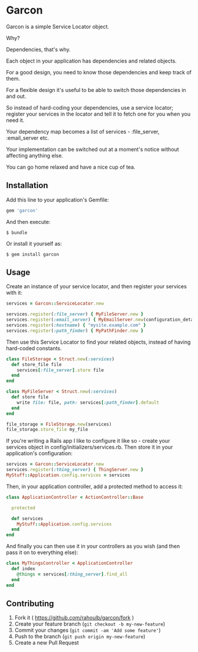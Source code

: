 # Garcon

Garcon is a simple Service Locator object.  

Why?

Dependencies, that's why.  

Each object in your application has dependencies and related objects.

For a good design, you need to know those dependencies and keep track of
them.  

For a flexible design it's useful to be able to switch those
dependencies in and out.  

So instead of hard-coding your dependencies, use a service locator;
register your services in the locator and tell it to fetch one for you
when you need it.  

Your dependency map becomes a list of services - :file_server,
:email_server etc.  

Your implementation can be switched out at a moment's notice without
affecting anything else.  

You can go home relaxed and have a nice cup of tea.  

## Installation

Add this line to your application's Gemfile:

```ruby
gem 'garcon'
```

And then execute:

    $ bundle

Or install it yourself as:

    $ gem install garcon

## Usage

Create an instance of your service locator, and then register your
services with it: 

```ruby
services = Garcon::ServiceLocator.new

services.register(:file_server) { MyFileServer.new }
services.register(:email_server) { MyEmailServer.new(configuration_details) }
services.register(:hostname) { "mysite.example.com" }
services.register(:path_finder) { MyPathFinder.new }
```

Then use this Service Locator to find your related objects, instead of
having hard-coded constants.  

```ruby
class FileStorage < Struct.new(:services)
  def store_file file
    services[:file_server].store file
  end
end

class MyFileServer < Struct.new(:services)
  def store file
    write file: file, path: services[:path_finder].default
  end
end

file_storage = FileStorage.new(services)
file_storage.store_file my_file
```

If you're writing a Rails app I like to configure it like so - create
your services object in config/initializers/services.rb.  Then store it
in your application's configuration: 

```ruby
services = Garcon::ServiceLocator.new
services.register(:thing_server) { ThingServer.new }
MyStuff::Application.config.services = services
```

Then, in your application controller, add a protected method to access
it: 

```ruby
class ApplicationController < ActionController::Base

  protected

  def services
    MyStuff::Application.config.services
  end
end
```

And finally you can then use it in your controllers as you wish (and
then pass it on to everything else): 

```ruby
class MyThingsController < ApplicationController
  def index
    @things = services[:thing_server].find_all
  end
end
```


## Contributing

1. Fork it ( https://github.com/rahoulb/garcon/fork )
2. Create your feature branch (`git checkout -b my-new-feature`)
3. Commit your changes (`git commit -am 'Add some feature'`)
4. Push to the branch (`git push origin my-new-feature`)
5. Create a new Pull Request
